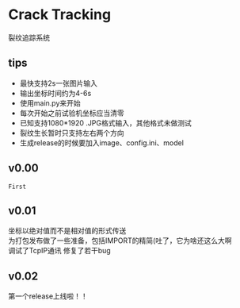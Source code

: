 # Crack Tracking
裂纹追踪系统

## tips

- 最快支持2s一张图片输入
- 输出坐标时间约为4-6s
- 使用main.py来开始
- 每次开始之前试验机坐标应当清零
- 已知支持1080*1920 .JPG格式输入，其他格式未做测试
- 裂纹生长暂时只支持左右两个方向
- 生成release的时候要加入image、config.ini、model

## v0.00
    First
    
## v0.01
坐标以绝对值而不是相对值的形式传送   
为打包发布做了一些准备，包括IMPORT的精简(吐了，它为啥还这么大啊    
调试了TcpIP通讯
修复了若干bug

## v0.02
第一个release上线啦！！